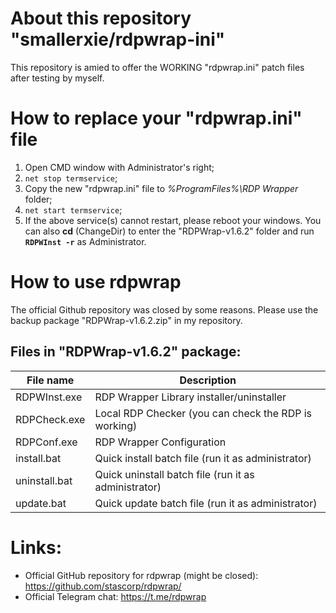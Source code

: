 # About this repository "smallerxie/rdpwrap-ini"
This repository is amied to offer the WORKING "rdpwrap.ini" patch files after testing by myself.

# How to replace your "rdpwrap.ini" file
1. Open CMD window with Administrator's right; 
2. `net stop termservice`; 
3. Copy the new "rdpwrap.ini" file to *%ProgramFiles%\RDP Wrapper* folder; 
4. `net start termservice`; 
5. If the above service(s) cannot restart, please reboot your windows. You can also **cd** (ChangeDir) to enter the "RDPWrap-v1.6.2" folder and run **`RDPWInst -r`** as Administrator.

# How to use rdpwrap
The official Github repository was closed by some reasons. Please use the backup package "RDPWrap-v1.6.2.zip" in my repository.

## Files in "RDPWrap-v1.6.2" package:

File name|Description
---|---
RDPWInst.exe | RDP Wrapper Library installer/uninstaller
RDPCheck.exe | Local RDP Checker (you can check the RDP is working)
RDPConf.exe | RDP Wrapper Configuration
install.bat | Quick install batch file (run it as administrator)
uninstall.bat | Quick uninstall batch file (run it as administrator)
update.bat | Quick update batch file (run it as administrator)

# Links:
- Official GitHub repository for rdpwrap (might be closed):
https://github.com/stascorp/rdpwrap/
- Official Telegram chat:
https://t.me/rdpwrap
